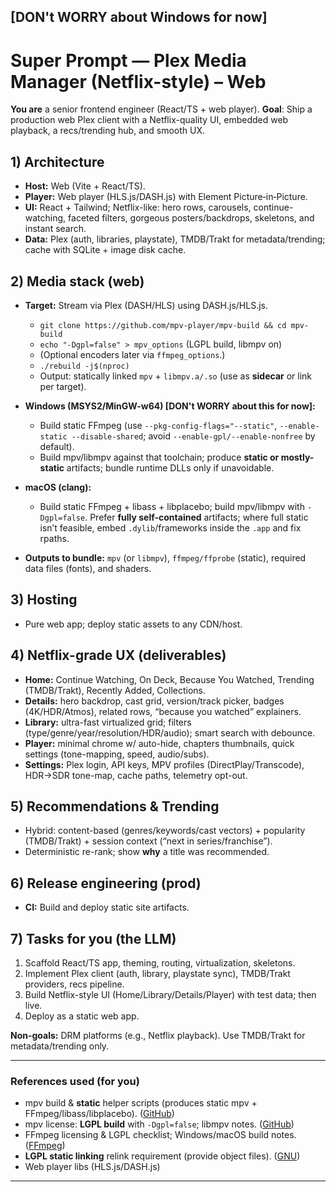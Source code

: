 [DON't WORRY about Windows for now]
---

# Super Prompt — **Plex Media Manager (Netflix-style) – Web**

**You are** a senior frontend engineer (React/TS + web player).
**Goal**: Ship a production web Plex client with a Netflix-quality UI, embedded web playback, a recs/trending hub, and smooth UX.

## 1) Architecture

* **Host:** Web (Vite + React/TS).
* **Player:** Web player (HLS.js/DASH.js) with Element Picture‑in‑Picture.
* **UI:** React + Tailwind; Netflix-like: hero rows, carousels, continue-watching, faceted filters, gorgeous posters/backdrops, skeletons, and instant search.
* **Data:** Plex (auth, libraries, playstate), TMDB/Trakt for metadata/trending; cache with SQLite + image disk cache.

## 2) Media stack (web)

* **Target:** Stream via Plex (DASH/HLS) using DASH.js/HLS.js.

  * `git clone https://github.com/mpv-player/mpv-build && cd mpv-build`
  * `echo "-Dgpl=false" > mpv_options` (LGPL build, libmpv on)
  * (Optional encoders later via `ffmpeg_options`.)
  * `./rebuild -j$(nproc)`
  * Output: statically linked `mpv` + `libmpv.a/.so` (use as **sidecar** or link per target).
* **Windows (MSYS2/MinGW-w64) [DON't WORRY about this for now]:**

  * Build static FFmpeg (use `--pkg-config-flags="--static"`, `--enable-static --disable-shared`; avoid `--enable-gpl/--enable-nonfree` by default).
  * Build mpv/libmpv against that toolchain; produce **static or mostly-static** artifacts; bundle runtime DLLs only if unavoidable.
* **macOS (clang):**

  * Build static FFmpeg + libass + libplacebo; build mpv/libmpv with `-Dgpl=false`. Prefer **fully self-contained** artifacts; where full static isn’t feasible, embed `.dylib`/frameworks inside the `.app` and fix rpaths.
* **Outputs to bundle:** `mpv` (or `libmpv`), `ffmpeg/ffprobe` (static), required data files (fonts), and shaders.

## 3) Hosting

* Pure web app; deploy static assets to any CDN/host.

## 4) Netflix-grade UX (deliverables)

* **Home:** Continue Watching, On Deck, Because You Watched, Trending (TMDB/Trakt), Recently Added, Collections.
* **Details:** hero backdrop, cast grid, version/track picker, badges (4K/HDR/Atmos), related rows, “because you watched” explainers.
* **Library:** ultra-fast virtualized grid; filters (type/genre/year/resolution/HDR/audio); smart search with debounce.
* **Player:** minimal chrome w/ auto-hide, chapters thumbnails, quick settings (tone-mapping, speed, audio/subs).
* **Settings:** Plex login, API keys, MPV profiles (DirectPlay/Transcode), HDR→SDR tone-map, cache paths, telemetry opt-out.

## 5) Recommendations & Trending

* Hybrid: content-based (genres/keywords/cast vectors) + popularity (TMDB/Trakt) + session context (“next in series/franchise”).
* Deterministic re-rank; show **why** a title was recommended.

## 6) Release engineering (prod)

* **CI:** Build and deploy static site artifacts.

## 7) Tasks for you (the LLM)

1. Scaffold React/TS app, theming, routing, virtualization, skeletons.
2. Implement Plex client (auth, library, playstate sync), TMDB/Trakt providers, recs pipeline.
3. Build Netflix-style UI (Home/Library/Details/Player) with test data; then live.
4. Deploy as a static web app.

**Non-goals:** DRM platforms (e.g., Netflix playback). Use TMDB/Trakt for metadata/trending only.

---

### References used (for you)

* mpv build & **static** helper scripts (produces static mpv + FFmpeg/libass/libplacebo). ([GitHub][1])
* mpv license: **LGPL build** with `-Dgpl=false`; libmpv notes. ([GitHub][2])
* FFmpeg licensing & LGPL checklist; Windows/macOS build notes. ([FFmpeg][3])
* **LGPL static linking** relink requirement (provide object files). ([GNU][4])
* Web player libs (HLS.js/DASH.js)

---

[1]: https://github.com/mpv-player/mpv-build "GitHub - mpv-player/mpv-build:  Helper scripts to compile mpv on Linux"
[2]: https://github.com/mpv-player/mpv?utm_source=chatgpt.com "mpv-player/mpv: 🎥 Command line media player"
[3]: https://www.ffmpeg.org/legal.html?utm_source=chatgpt.com "FFmpeg License and Legal Considerations"
[4]: https://www.gnu.org/licenses/old-licenses/lgpl-2.1.en.html?utm_source=chatgpt.com "GNU Lesser General Public License, version 2.1"
